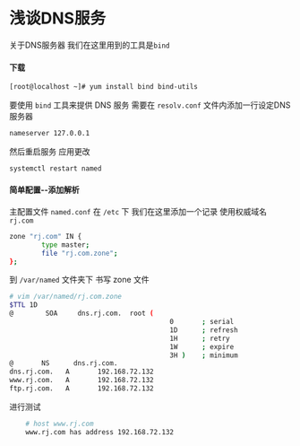# 浅谈DNS服务
关于DNS服务器  我们在这里用到的工具是` bind `
#### 下载

```bash
[root@localhost ~]# yum install bind bind-utils
```

要使用 `bind` 工具来提供 DNS 服务  需要在 ` resolv.conf ` 文件内添加一行设定DNS服务器

```bash
nameserver 127.0.0.1
 ```

 然后重启服务 应用更改

```bash
systemctl restart named
```
#### 简单配置--添加解析
主配置文件 `named.conf` 在 `/etc` 下
我们在这里添加一个记录 使用权威域名 ` rj.com `

```bash
zone "rj.com" IN {
        type master;
        file "rj.com.zone";
};
```
到 `/var/named` 文件夹下 书写 zone 文件
```bash
# vim /var/named/rj.com.zone
$TTL 1D
@        SOA     dns.rj.com.  root (
                                        0       ; serial
                                        1D      ; refresh
                                        1H      ; retry
                                        1W      ; expire
                                        3H )    ; minimum
@       NS      dns.rj.com.
dns.rj.com.   A       192.168.72.132
www.rj.com.   A       192.168.72.132
ftp.rj.com.   A       192.168.72.132
```

进行测试

```bash
    # host www.rj.com
    www.rj.com has address 192.168.72.132
```